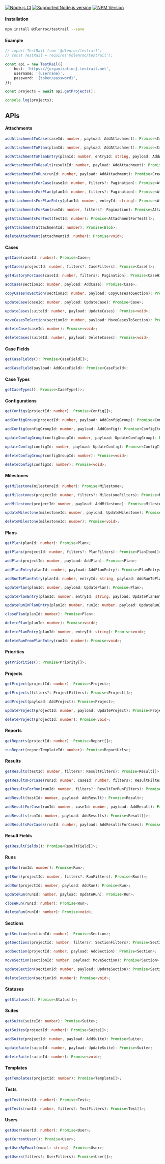 [![Node.js CI](https://github.com/dlenroc/node-testrail-api/workflows/Node.js%20CI/badge.svg)](https://github.com/dlenroc/node-testrail-api/actions?query=workflow%3A"Node.js+CI")
[![Supported Node.js version](https://img.shields.io/node/v/@dlenroc/testrail)](https://github.com/dlenroc/node-testrail-api/actions?query=workflow%3A"Node.js+CI")
[![NPM Version](https://img.shields.io/npm/v/@dlenroc/testrail?cacheSeconds=86400)](https://www.npmjs.com/package/@dlenroc/testrail)

#### Installation

```bash
npm install @dlenroc/testrail --save
```

#### Example

```typescript
// import TestRail from '@dlenroc/testrail';
// const TestRail = require('@dlenroc/testrail');

const api = new TestRail({
    host: 'https://{organization}.testrail.net',
    username: '{username}',
    password: '{token/password}',
});

const projects = await api.getProjects();

console.log(projects);
```

## APIs

#### Attachments

```typescript
addAttachmentToCase(caseId: number, payload: AddAttachment): Promise<CreatedAttachment>;
```

```typescript
addAttachmentToPlan(planId: number, payload: AddAttachment): Promise<CreatedAttachment>;
```

```typescript
addAttachmentToPlanEntry(planId: number, entryId: string, payload: AddAttachment): Promise<CreatedAttachment>;
```

```typescript
addAttachmentToResult(resultId: number, payload: AddAttachment): Promise<CreatedAttachment>;
```

```typescript
addAttachmentToRun(runId: number, payload: AddAttachment): Promise<CreatedAttachment>;
```

```typescript
getAttachmentsForCase(caseId: number, filters?: Pagination): Promise<AttachmentForCase[]>;
```

```typescript
getAttachmentsForPlan(planId: number, filters?: Pagination): Promise<AttachmentForPlan[]>;
```

```typescript
getAttachmentsForPlanEntry(planId: number, entryId: string): Promise<AttachmentForPlanEntry[]>;
```

```typescript
getAttachmentsForRun(runId: number, filters?: Pagination): Promise<AttachmentForRun[]>;
```

```typescript
getAttachmentsForTest(testId: number): Promise<AttachmentForTest[]>;
```

```typescript
getAttachment(attachmentId: number): Promise<Blob>;
```

```typescript
deleteAttachment(attachmentId: number): Promise<void>;
```

#### Cases

```typescript
getCase(caseId: number): Promise<Case>;
```

```typescript
getCases(projectId: number, filters?: CaseFilters): Promise<Case[]>;
```

```typescript
getHistoryForCase(caseId: number, filters?: Pagination): Promise<CaseHistory[]>;
```

```typescript
addCase(sectionId: number, payload: AddCase): Promise<Case>;
```

```typescript
copyCasesToSection(sectionId: number, payload: CopyCasesToSection): Promise<void>;
```

```typescript
updateCase(caseId: number, payload: UpdateCase): Promise<Case>;
```

```typescript
updateCases(suiteId: number, payload: UpdateCases): Promise<void>;
```

```typescript
moveCasesToSection(sectionId: number, payload: MoveCasesToSection): Promise<void>;
```

```typescript
deleteCase(caseId: number): Promise<void>;
```

```typescript
deleteCases(suiteId: number, payload: DeleteCases): Promise<void>;
```

#### Case Fields

```typescript
getCaseFields(): Promise<CaseField[]>;
```

```typescript
addCaseField(payload: AddCaseField): Promise<CaseField>;
```

#### Case Types

```typescript
getCaseTypes(): Promise<CaseType[]>;
```

#### Configurations

```typescript
getConfigs(projectId: number): Promise<Config[]>;
```

```typescript
addConfigGroup(projectId: number, payload: AddConfigGroup): Promise<Config>;
```

```typescript
addConfig(configGroupId: number, payload: AddConfig): Promise<ConfigItem>;
```

```typescript
updateConfigGroup(configGroupId: number, payload: UpdateConfigGroup): Promise<Config>;
```

```typescript
updateConfig(configId: number, payload: UpdateConfig): Promise<ConfigItem>;
```

```typescript
deleteConfigGroup(configGroupId: number): Promise<void>;
```

```typescript
deleteConfig(configId: number): Promise<void>;
```

#### Milestones

```typescript
getMilestone(milestoneId: number): Promise<Milestone>;
```

```typescript
getMilestones(projectId: number, filters?: MilestoneFilters): Promise<Milestone[]>;
```

```typescript
addMilestone(projectId: number, payload: AddMilestone): Promise<Milestone>;
```

```typescript
updateMilestone(milestoneId: number, payload: UpdateMilestone): Promise<Milestone>;
```

```typescript
deleteMilestone(milestoneId: number): Promise<void>;
```

#### Plans

```typescript
getPlan(planId: number): Promise<Plan>;
```

```typescript
getPlans(projectId: number, filters?: PlanFilters): Promise<PlanItem[]>;
```

```typescript
addPlan(projectId: number, payload: AddPlan): Promise<Plan>;
```

```typescript
addPlanEntry(planId: number, payload: AddPlanEntry): Promise<PlanEntry>;
```

```typescript
addRunToPlanEntry(planId: number, entryId: string, payload: AddRunToPlanEntry): Promise<PlanEntry>;
```

```typescript
updatePlan(planId: number, payload: UpdatePlan): Promise<Plan>;
```

```typescript
updatePlanEntry(planId: number, entryId: string, payload: UpdatePlanEntry): Promise<PlanEntry>;
```

```typescript
updateRunInPlanEntry(planId: number, runId: number, payload: UpdateRunInPlanEntry): Promise<PlanEntry>;
```

```typescript
closePlan(planId: number): Promise<Plan>;
```

```typescript
deletePlan(planId: number): Promise<void>;
```

```typescript
deletePlanEntry(planId: number, entryId: string): Promise<void>;
```

```typescript
deleteRunFromPlanEntry(runId: number): Promise<void>;
```

#### Priorities

```typescript
getPriorities(): Promise<Priority[]>;
```

#### Projects

```typescript
getProject(projectId: number): Promise<Project>;
```

```typescript
getProjects(filters?: ProjectFilters): Promise<Project[]>;
```

```typescript
addProject(payload: AddProject): Promise<Project>;
```

```typescript
updateProject(projectId: number, payload: UpdateProject): Promise<Project>;
```

```typescript
deleteProject(projectId: number): Promise<void>;
```

#### Reports

```typescript
getReports(projectId: number): Promise<Report[]>;
```

```typescript
runReport(reportTemplateId: number): Promise<ReportUrls>;
```

#### Results

```typescript
getResults(testId: number, filters?: ResultFilters): Promise<Result[]>;
```

```typescript
getResultsForCase(runId: number, caseId: number, filters?: ResultFilters): Promise<Result[]>;
```

```typescript
getResultsForRun(runId: number, filters?: ResultForRunFilters): Promise<Result[]>;
```

```typescript
addResult(testId: number, payload: AddResult): Promise<Result>;
```

```typescript
addResultForCase(runId: number, caseId: number, payload: AddResult): Promise<Result>;
```

```typescript
addResults(runId: number, payload: AddResults): Promise<Result[]>;
```

```typescript
addResultsForCases(runId: number, payload: AddResultsForCases): Promise<Result[]>;
```

#### Result Fields

```typescript
getResultFields(): Promise<ResultField[]>;
```

#### Runs

```typescript
getRun(runId: number): Promise<Run>;
```

```typescript
getRuns(projectId: number, filters?: RunFilters): Promise<Run[]>;
```

```typescript
addRun(projectId: number, payload: AddRun): Promise<Run>;
```

```typescript
updateRun(runId: number, payload: UpdateRun): Promise<Run>;
```

```typescript
closeRun(runId: number): Promise<Run>;
```

```typescript
deleteRun(runId: number): Promise<void>;
```

#### Sections

```typescript
getSection(sectionId: number): Promise<Section>;
```

```typescript
getSections(projectId: number, filters?: SectionFilters): Promise<Section[]>;
```

```typescript
addSection(projectId: number, payload: AddSection): Promise<Section>;
```

```typescript
moveSection(sectionId: number, payload: MoveSection): Promise<Section>;
```

```typescript
updateSection(sectionId: number, payload: UpdateSection): Promise<Section>;
```

```typescript
deleteSection(sectionId: number): Promise<void>;
```

#### Statuses

```typescript
getStatuses(): Promise<Status[]>;
```

#### Suites

```typescript
getSuite(suiteId: number): Promise<Suite>;
```

```typescript
getSuites(projectId: number): Promise<Suite[]>;
```

```typescript
addSuite(projectId: number, payload: AddSuite): Promise<Suite>;
```

```typescript
updateSuite(suiteId: number, payload: UpdateSuite): Promise<Suite>;
```

```typescript
deleteSuite(suiteId: number): Promise<void>;
```

#### Templates

```typescript
getTemplates(projectId: number): Promise<Template[]>;
```

#### Tests

```typescript
getTest(testId: number): Promise<Test>;
```

```typescript
getTests(runId: number, filters?: TestFilters): Promise<Test[]>;
```

#### Users

```typescript
getUser(userId: number): Promise<User>;
```

```typescript
getCurrentUser(): Promise<User>;
```

```typescript
getUserByEmail(email: string): Promise<User>;
```

```typescript
getUsers(filters?: UserFilters): Promise<User[]>;
```
